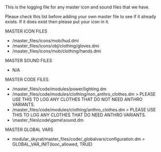 This is the logging file for any master icon and sound files that we have.

Please check this list before adding your own master file to see if it already exists. If it does exist then please put your icon in it.

MASTER ICON FILES
- /master_files/icons/mob/hud.dmi
- /master_files/icons/obj/clothing/gloves.dmi
- /master_files/icons/mob/clothing/hands.dmi

MASTER SOUND FILES
- N/A

MASTER CODE FILES
- /master_files/code/modules/power/lighting.dm
- /master_files/code/modules/clothing/non_anthro_clothes.dm > PLEASE USE THIS TO LOG ANY CLOTHES THAT DO NOT NEED ANTHRO VARIANTS.
- /master_files/code/modules/clothing/anthro_clothes.dm > PLEASE USE THIS TO LOG ANY CLOTHES THAT DO NEED ANTHRO VARIANTS.
- \master_files\code\game\sound.dm

MASTER GLOBAL VARS
- modular_skyrat/master_files/code/_globalvars/configuration.dm > GLOBAL_VAR_INIT(looc_allowed, TRUE)

